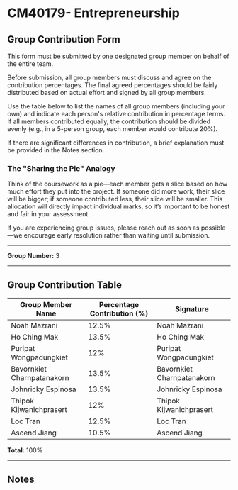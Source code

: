# CM40179- Entrepreneurship

## Group Contribution Form

This form must be submitted by one designated group member on behalf of the entire team.

Before submission, all group members must discuss and agree on the contribution percentages. The final agreed percentages should be fairly distributed based on actual effort and signed by all group members.

Use the table below to list the names of all group members (including your own) and indicate each person's relative contribution in percentage terms. If all members contributed equally, the contribution should be divided evenly (e.g., in a 5-person group, each member would contribute 20%).

If there are significant differences in contribution, a brief explanation must be provided in the Notes section.

### The "Sharing the Pie" Analogy

Think of the coursework as a pie—each member gets a slice based on how much effort they put into the project. If someone did more work, their slice will be bigger; if someone contributed less, their slice will be smaller. This allocation will directly impact individual marks, so it’s important to be honest and fair in your assessment.

If you are experiencing group issues, please reach out as soon as possible—we encourage early resolution rather than waiting until submission.

---

**Group Number:** 3

---

## Group Contribution Table

| Group Member Name           | Percentage Contribution (%) | Signature         |
|-----------------------------|-----------------------------|-------------------|
| Noah Mazrani                | 12.5%                         | Noah Mazrani      |
| Ho Ching Mak                | 13.5%                         | Ho Ching Mak      |
| Puripat Wongpadungkiet      | 12%                       | Puripat Wongpadungkiet       |
| Bavornkiet Charnpatanakorn  | 13.5%                       | Bavornkiet Charnpatanakorn   |
| Johnricky Espinosa          | 13.5%                       | Johnricky Espinosa           |
| Thipok Kijwanichprasert     | 12%                       | Thipok Kijwanichprasert      |
| Loc Tran                    | 12.5%                         | Loc Tran           |
| Ascend Jiang                | 10.5%                         | Ascend Jiang       |

**Total:** 100%

---

## Notes
